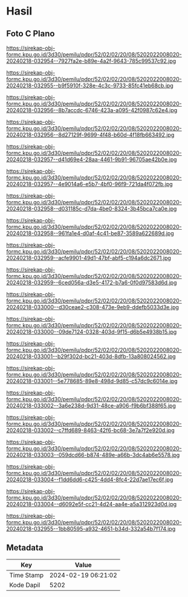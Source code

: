# Hasil

## Foto C Plano

https://sirekap-obj-formc.kpu.go.id/3d30/pemilu/pdpr/52/02/02/20/08/5202022008020-20240218-032954--7927fa2e-b89e-4a2f-9643-785c99537c92.jpg

https://sirekap-obj-formc.kpu.go.id/3d30/pemilu/pdpr/52/02/02/20/08/5202022008020-20240218-032955--b9f5910f-328e-4c3c-9733-85fc41eb68cb.jpg

https://sirekap-obj-formc.kpu.go.id/3d30/pemilu/pdpr/52/02/02/20/08/5202022008020-20240218-032956--8b7accdc-6746-423a-a095-42f0987c62e4.jpg

https://sirekap-obj-formc.kpu.go.id/3d30/pemilu/pdpr/52/02/02/20/08/5202022008020-20240218-032956--8d27129f-9699-4f48-b60d-4f18fb663492.jpg

https://sirekap-obj-formc.kpu.go.id/3d30/pemilu/pdpr/52/02/02/20/08/5202022008020-20240218-032957--d41d69e4-28aa-4461-9b91-96705ae42b0e.jpg

https://sirekap-obj-formc.kpu.go.id/3d30/pemilu/pdpr/52/02/02/20/08/5202022008020-20240218-032957--4e9014a6-e5b7-4bf0-96f9-721da4f072fb.jpg

https://sirekap-obj-formc.kpu.go.id/3d30/pemilu/pdpr/52/02/02/20/08/5202022008020-20240218-032958--d031185c-d7da-4be0-8324-3b45bca7ca0e.jpg

https://sirekap-obj-formc.kpu.go.id/3d30/pemilu/pdpr/52/02/02/20/08/5202022008020-20240218-032958--961fa1e4-d0af-4c41-be87-3589a622689d.jpg

https://sirekap-obj-formc.kpu.go.id/3d30/pemilu/pdpr/52/02/02/20/08/5202022008020-20240218-032959--acfe9901-49d1-47bf-abf5-c194a6dc2671.jpg

https://sirekap-obj-formc.kpu.go.id/3d30/pemilu/pdpr/52/02/02/20/08/5202022008020-20240218-032959--6ced056a-d3e5-4172-b7a6-0f0d97583d6d.jpg

https://sirekap-obj-formc.kpu.go.id/3d30/pemilu/pdpr/52/02/02/20/08/5202022008020-20240218-033000--d30ceae2-c308-473e-9eb9-ddefb5033d3e.jpg

https://sirekap-obj-formc.kpu.go.id/3d30/pemilu/pdpr/52/02/02/20/08/5202022008020-20240218-033000--09de7124-0328-403d-9f15-d6b5e4938b15.jpg

https://sirekap-obj-formc.kpu.go.id/3d30/pemilu/pdpr/52/02/02/20/08/5202022008020-20240218-033001--b29f302d-bc21-403d-8dfb-13a808024562.jpg

https://sirekap-obj-formc.kpu.go.id/3d30/pemilu/pdpr/52/02/02/20/08/5202022008020-20240218-033001--5e778685-89e8-498d-9d85-c57dc9c6014e.jpg

https://sirekap-obj-formc.kpu.go.id/3d30/pemilu/pdpr/52/02/02/20/08/5202022008020-20240218-033002--3a6e238d-9d31-48ce-a906-f9b6bf388f65.jpg

https://sirekap-obj-formc.kpu.go.id/3d30/pemilu/pdpr/52/02/02/20/08/5202022008020-20240218-033002--c7ffd689-8463-42f6-bc68-3e7a7f2e920d.jpg

https://sirekap-obj-formc.kpu.go.id/3d30/pemilu/pdpr/52/02/02/20/08/5202022008020-20240218-033003--059dcd66-b874-489e-a66b-3dc4ab6e5578.jpg

https://sirekap-obj-formc.kpu.go.id/3d30/pemilu/pdpr/52/02/02/20/08/5202022008020-20240218-033004--f1dd6dd6-c425-4dd4-8fc4-22d7ae17ec6f.jpg

https://sirekap-obj-formc.kpu.go.id/3d30/pemilu/pdpr/52/02/02/20/08/5202022008020-20240218-033004--d6092e5f-cc21-4d24-aa4e-a5a312923d0d.jpg

https://sirekap-obj-formc.kpu.go.id/3d30/pemilu/pdpr/52/02/02/20/08/5202022008020-20240218-032955--1bb80595-a932-4651-b34d-332a54b7f174.jpg


## Metadata

| Key        | Value               |
| ---------- | ------------------- |
| Time Stamp | 2024-02-19 06:21:02 |
| Kode Dapil | 5202                |



